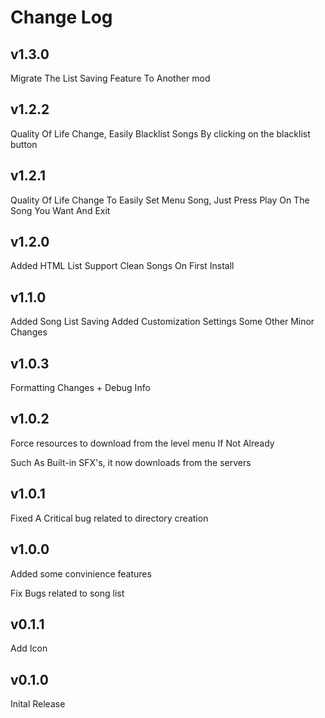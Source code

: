 # Change Log

## v1.3.0
Migrate The List Saving Feature To Another mod

## v1.2.2
Quality Of Life Change, Easily Blacklist Songs By clicking on the blacklist button

## v1.2.1
Quality Of Life Change To Easily Set Menu Song,
Just Press Play On The Song You Want And Exit

## v1.2.0
Added HTML List Support
Clean Songs On First Install

## v1.1.0
Added Song List Saving
Added Customization Settings
Some Other Minor Changes

## v1.0.3
Formatting Changes + Debug Info

## v1.0.2
Force resources to download from the level menu If Not Already

Such As Built-in SFX's, it now downloads from the servers

## v1.0.1
Fixed A Critical bug related to directory creation

## v1.0.0
Added some convinience features

Fix Bugs related to song list

## v0.1.1
Add Icon

## v0.1.0
Inital Release